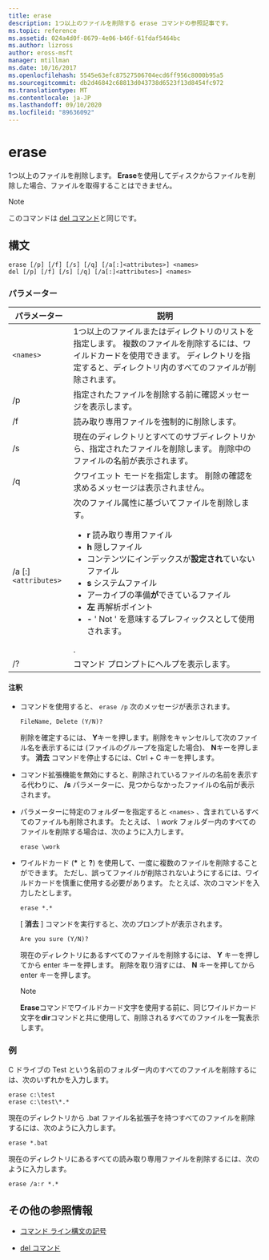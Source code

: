 ```yaml
---
title: erase
description: 1つ以上のファイルを削除する erase コマンドの参照記事です。
ms.topic: reference
ms.assetid: 024a4d0f-8679-4e06-b46f-61fdaf5464bc
ms.author: lizross
author: eross-msft
manager: mtillman
ms.date: 10/16/2017
ms.openlocfilehash: 5545e63efc87527506704ecd6ff956c8000b95a5
ms.sourcegitcommit: db2d46842c68813d043738d6523f13d8454fc972
ms.translationtype: MT
ms.contentlocale: ja-JP
ms.lasthandoff: 09/10/2020
ms.locfileid: "89636092"
---
```

# <a name="erase"></a>erase

1つ以上のファイルを削除します。 **Erase**を使用してディスクからファイルを削除した場合、ファイルを取得することはできません。

> [!NOTE]
> このコマンドは [del コマンド](del.md)と同じです。


## <a name="syntax"></a>構文

```
erase [/p] [/f] [/s] [/q] [/a[:]<attributes>] <names>
del [/p] [/f] [/s] [/q] [/a[:]<attributes>] <names>
```

### <a name="parameters"></a>パラメーター

| パラメーター | 説明 |
| --------- | ----------- |
| `<names>` | 1つ以上のファイルまたはディレクトリのリストを指定します。 複数のファイルを削除するには、ワイルドカードを使用できます。 ディレクトリを指定すると、ディレクトリ内のすべてのファイルが削除されます。 |
| /p | 指定されたファイルを削除する前に確認メッセージを表示します。 |
| /f | 読み取り専用ファイルを強制的に削除します。 |
| /s | 現在のディレクトリとすべてのサブディレクトリから、指定されたファイルを削除します。 削除中のファイルの名前が表示されます。 |
| /q | クワイエット モードを指定します。 削除の確認を求めるメッセージは表示されません。 |
| /a [:]`<attributes>` | 次のファイル属性に基づいてファイルを削除します。<ul><li>**r** 読み取り専用ファイル</li><li>**h** 隠しファイル</li><li>コンテンツにインデックスが**設定され**ていないファイル</li><li>**s** システムファイル</li><li>アーカイブの準備**が**できているファイル</li><li>**左** 再解析ポイント</li><li>**-** ' Not ' を意味するプレフィックスとして使用されます。</li></ul>. |
| /? | コマンド プロンプトにヘルプを表示します。 |

#### <a name="remarks"></a>注釈

- コマンドを使用すると、 `erase /p` 次のメッセージが表示されます。

    `FileName, Delete (Y/N)?`

    削除を確定するには、 **Y**キーを押します。削除をキャンセルして次のファイル名を表示するには (ファイルのグループを指定した場合)、 **N**キーを押します。 **消去** コマンドを停止するには、Ctrl + C キーを押します。

- コマンド拡張機能を無効にすると、削除されているファイルの名前を表示する代わりに、 **/s** パラメーターに、見つからなかったファイルの名前が表示されます。

- パラメーターに特定のフォルダーを指定すると `<names>` 、含まれているすべてのファイルも削除されます。 たとえば、 *\ work* フォルダー内のすべてのファイルを削除する場合は、次のように入力します。

  ```
  erase \work
  ```

- ワイルドカード (**&#42;** と **?**) を使用して、一度に複数のファイルを削除することができます。 ただし、誤ってファイルが削除されないようにするには、ワイルドカードを慎重に使用する必要があります。 たとえば、次のコマンドを入力したとします。

  ```
  erase *.*
  ```

  [ **消去** ] コマンドを実行すると、次のプロンプトが表示されます。

  `Are you sure (Y/N)?`

  現在のディレクトリにあるすべてのファイルを削除するには、 **Y** キーを押してから enter キーを押します。 削除を取り消すには、 **N** キーを押してから enter キーを押します。

  > [!NOTE]
  > **Erase**コマンドでワイルドカード文字を使用する前に、同じワイルドカード文字を**dir**コマンドと共に使用して、削除されるすべてのファイルを一覧表示します。

### <a name="examples"></a>例

C ドライブの Test という名前のフォルダー内のすべてのファイルを削除するには、次のいずれかを入力します。

```
erase c:\test
erase c:\test\*.*
```

現在のディレクトリから .bat ファイル名拡張子を持つすべてのファイルを削除するには、次のように入力します。

```
erase *.bat
```

現在のディレクトリにあるすべての読み取り専用ファイルを削除するには、次のように入力します。

```
erase /a:r *.*
```

## <a name="additional-references"></a>その他の参照情報

- [コマンド ライン構文の記号](command-line-syntax-key.md)

- [del コマンド](del.md)